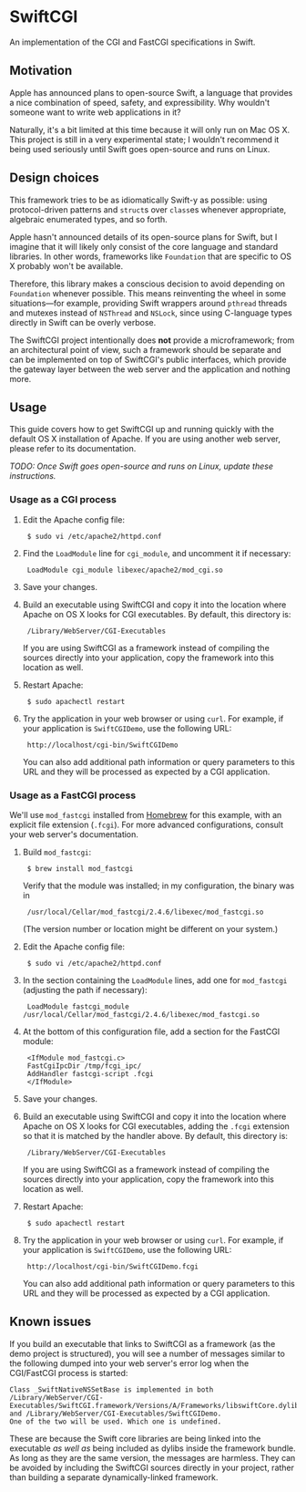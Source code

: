 SwiftCGI
========
An implementation of the CGI and FastCGI specifications in Swift.


Motivation
----------
Apple has announced plans to open-source Swift, a language that provides
a nice combination of speed, safety, and expressibility. Why wouldn't someone
want to write web applications in it?

Naturally, it's a bit limited at this time because it will only run on Mac OS
X. This project is still in a very experimental state; I wouldn't recommend it
being used seriously until Swift goes open-source and runs on Linux.


Design choices
--------------
This framework tries to be as idiomatically Swift-y as possible: using
protocol-driven patterns and `struct`s over `class`es whenever appropriate,
algebraic enumerated types, and so forth.

Apple hasn't announced details of its open-source plans for Swift, but I
imagine that it will likely only consist of the core language and standard
libraries. In other words, frameworks like `Foundation` that are specific
to OS X probably won't be available.

Therefore, this library makes a conscious decision to avoid depending on
`Foundation` whenever possible. This means reinventing the wheel in some
situations—for example, providing Swift wrappers around `pthread` threads
and mutexes instead of `NSThread` and `NSLock`, since using C-language types
directly in Swift can be overly verbose.

The SwiftCGI project intentionally does **not** provide a microframework;
from an architectural point of view, such a framework should be separate and
can be implemented on top of SwiftCGI's public interfaces, which provide the
gateway layer between the web server and the application and nothing more.


Usage
-----
This guide covers how to get SwiftCGI up and running quickly with the default
OS X installation of Apache. If you are using another web server, please refer
to its documentation.

_TODO: Once Swift goes open-source and runs on Linux, update these
instructions._

### Usage as a CGI process
1. Edit the Apache config file:

        $ sudo vi /etc/apache2/httpd.conf

2. Find the `LoadModule` line for `cgi_module`, and uncomment it if necessary:

        LoadModule cgi_module libexec/apache2/mod_cgi.so

3. Save your changes.
4. Build an executable using SwiftCGI and copy it into the location where Apache
   on OS X looks for CGI executables. By default, this directory is:

        /Library/WebServer/CGI-Executables

   If you are using SwiftCGI as a framework instead of compiling the sources
   directly into your application, copy the framework into this location as
   well.
5. Restart Apache:

        $ sudo apachectl restart

6. Try the application in your web browser or using `curl`. For example, if your
   application is `SwiftCGIDemo`, use the following URL:

        http://localhost/cgi-bin/SwiftCGIDemo

   You can also add additional path information or query parameters to this URL
   and they will be processed as expected by a CGI application.

### Usage as a FastCGI process
We'll use `mod_fastcgi` installed from [Homebrew](http://brew.sh) for this example, with an explicit
file extension (`.fcgi`). For more advanced configurations, consult your web server's documentation.

1. Build `mod_fastcgi`:

        $ brew install mod_fastcgi

   Verify that the module was installed; in my configuration, the binary was in

        /usr/local/Cellar/mod_fastcgi/2.4.6/libexec/mod_fastcgi.so

   (The version number or location might be different on your system.)

2. Edit the Apache config file:

        $ sudo vi /etc/apache2/httpd.conf

3. In the section containing the `LoadModule` lines, add one for `mod_fastcgi` (adjusting the path
   if necessary):

        LoadModule fastcgi_module /usr/local/Cellar/mod_fastcgi/2.4.6/libexec/mod_fastcgi.so

4. At the bottom of this configuration file, add a section for the FastCGI module:

        <IfModule mod_fastcgi.c>
        FastCgiIpcDir /tmp/fcgi_ipc/
        AddHandler fastcgi-script .fcgi
        </IfModule>

5. Save your changes.
6. Build an executable using SwiftCGI and copy it into the location where Apache
   on OS X looks for CGI executables, adding the `.fcgi` extension so that it is matched by the
   handler above. By default, this directory is:

        /Library/WebServer/CGI-Executables

   If you are using SwiftCGI as a framework instead of compiling the sources
   directly into your application, copy the framework into this location as
   well.
7. Restart Apache:

        $ sudo apachectl restart

8. Try the application in your web browser or using `curl`. For example, if your
   application is `SwiftCGIDemo`, use the following URL:

        http://localhost/cgi-bin/SwiftCGIDemo.fcgi

   You can also add additional path information or query parameters to this URL
   and they will be processed as expected by a CGI application.


Known issues
------------
If you build an executable that links to SwiftCGI as a framework (as the demo
project is structured), you will see a number of messages similar to the following
dumped into your web server's error log when the CGI/FastCGI process is started:

    Class _SwiftNativeNSSetBase is implemented in both /Library/WebServer/CGI-Executables/SwiftCGI.framework/Versions/A/Frameworks/libswiftCore.dylib
    and /Library/WebServer/CGI-Executables/SwiftCGIDemo.
    One of the two will be used. Which one is undefined.

These are because the Swift core libraries are being linked into the executable
_as well as_ being included as dylibs inside the framework bundle. As long as they
are the same version, the messages are harmless. They can be avoided by including
the SwiftCGI sources directly in your project, rather than building a separate
dynamically-linked framework.
